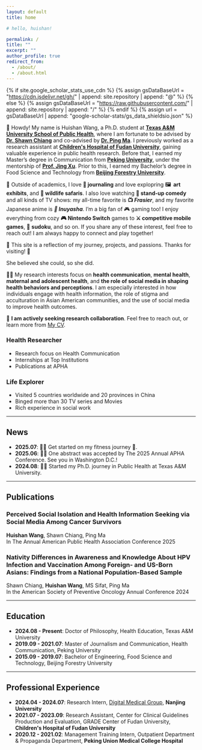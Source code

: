 ```yaml
---
layout: default
title: home

# hello, huishan!

permalink: /
title: ""
excerpt: ""
author_profile: true
redirect_from: 
  - /about/
  - /about.html
---
```


<link rel="stylesheet" href="https://cdnjs.cloudflare.com/ajax/libs/font-awesome/6.0.0/css/all.min.css">
<style>
/* 确保网格布局正确显示 */
.blog-grid {
  display: grid !important;
  grid-template-columns: repeat(auto-fit, minmax(300px, 1fr)) !important;
  gap: 1.5rem !important;
  margin: 2rem 0 !important;
}

.blog-card {
  background: #ffffff !important;
  border-radius: 12px !important;
  overflow: hidden !important;
  box-shadow: 0 2px 12px rgba(1, 47, 99, 0.08) !important;
  transition: all 0.3s cubic-bezier(0.4, 0, 0.2, 1) !important;
}

.blog-card:hover {
  transform: translateY(-8px) !important;
  box-shadow: 0 8px 25px rgba(1, 47, 99, 0.15) !important;
}

.blog-card-image {
  position: relative !important;
  width: 100% !important;
  height: 200px !important;
  overflow: hidden !important;
}

.blog-card-image img {
  width: 100% !important;
  height: 100% !important;
  object-fit: cover !important;
  transition: transform 0.3s ease !important;
}

.blog-badge {
  position: absolute !important;
  top: 12px !important;
  left: 12px !important;
  background: linear-gradient(135deg, #FE667B 0%, #ff8599 100%) !important;
  color: white !important;
  padding: 0.4em 0.8em !important;
  border-radius: 20px !important;
  font-size: 0.75em !important;
  font-weight: 600 !important;
  box-shadow: 0 2px 8px rgba(254, 102, 123, 0.3) !important;
  z-index: 10 !important;
}

.blog-card-content {
  padding: 1.2rem !important;
}

.blog-title {
  font-size: 1.1rem !important;
  font-weight: 700 !important;
  color: #012F63 !important;
  margin-bottom: 0.8rem !important;
  line-height: 1.3 !important;
}

.blog-description {
  font-size: 0.9rem !important;
  color: #666 !important;
  line-height: 1.5 !important;
  margin-bottom: 1rem !important;
}

.blog-links {
  display: flex !important;
  gap: 0.6rem !important;
  flex-wrap: wrap !important;
  align-items: flex-end !important;
}

.blog-link {
  display: inline-flex !important;
  align-items: center !important;
  gap: 0.3rem !important;
  padding: 0.4em 0.8em !important;
  background: linear-gradient(135deg, #FE667B 0%, #ff8599 100%) !important;
  color: white !important;
  text-decoration: none !important;
  border-radius: 20px !important;
  font-size: 0.8rem !important;
  font-weight: 500 !important;
  transition: all 0.3s ease !important;
  box-shadow: 0 2px 8px rgba(254, 102, 123, 0.2) !important;
}

.blog-link:hover {
  transform: translateY(-2px) !important;
  box-shadow: 0 4px 12px rgba(254, 102, 123, 0.3) !important;
  color: white !important;
  text-decoration: none !important;
}

/* 响应式设计 */
@media (max-width: 768px) {
  .blog-grid {
    grid-template-columns: 1fr !important;
    gap: 1rem !important;
  }
  
  .blog-card-image {
    height: 180px !important;
  }
}

@media (min-width: 769px) and (max-width: 1024px) {
  .blog-grid {
    grid-template-columns: repeat(2, 1fr) !important;
  }
}

@media (min-width: 1025px) {
  .blog-grid {
    grid-template-columns: repeat(3, 1fr) !important;
  }
}

/* Publications统一设计风格 */
.publication-box {
  display: flex !important;
  background: #ffffff !important;
  border-radius: 12px !important;
  overflow: hidden !important;
  box-shadow: 0 2px 12px rgba(1, 47, 99, 0.08) !important;
  transition: all 0.3s cubic-bezier(0.4, 0, 0.2, 1) !important;
  margin: 1.5rem 0 !important;
  align-items: center !important;
  padding-left: 1.5rem !important;
}

.publication-box:hover {
  transform: translateY(-5px) !important;
  box-shadow: 0 8px 25px rgba(1, 47, 99, 0.15) !important;
}

.publication-image {
  position: relative !important;
  width: 280px !important;
  height: 180px !important;
  flex-shrink: 0 !important;
  overflow: hidden !important;
}

.publication-image img {
  width: 100% !important;
  height: 100% !important;
  object-fit: cover !important;
  transition: transform 0.3s ease !important;
}

.publication-image:hover img {
  transform: scale(1.03) !important;
}

.publication-badge {
  position: absolute !important;
  top: 12px !important;
  left: 0px !important;
  background: linear-gradient(135deg, #FE667B 0%, #ff8599 100%) !important;
  color: white !important;
  padding: 0.4em 0.8em !important;
  border-radius: 20px !important;
  font-size: 0.75em !important;
  font-weight: 600 !important;
  box-shadow: 0 2px 8px rgba(254, 102, 123, 0.3) !important;
  z-index: 10 !important;
}

.publication-content {
  flex: 1 !important;
  padding: 1.8rem 1.8rem 1.8rem 0.8rem !important;
  display: flex !important;
  flex-direction: column !important;
  gap: 0.8rem !important;
}

.publication-title {
  font-size: 1.25rem !important;
  font-weight: 700 !important;
  color: #012F63 !important;
  margin: 0 !important;
  line-height: 1.3 !important;
}

.publication-authors {
  font-size: 1rem !important;
  color: #333 !important;
  line-height: 1.4 !important;
}

.publication-venue {
  font-size: 0.95rem !important;
  color: #666 !important;
  font-style: italic !important;
}

.publication-links {
  display: flex !important;
  gap: 0.8rem !important;
  flex-wrap: wrap !important;
  margin-top: 0.5rem !important;
}

.publication-link {
  display: inline-flex !important;
  align-items: center !important;
  gap: 0.4rem !important;
  padding: 0.5em 1em !important;
  background: linear-gradient(135deg, #FE667B 0%, #ff8599 100%) !important;
  color: white !important;
  text-decoration: none !important;
  border-radius: 20px !important;
  font-size: 0.85rem !important;
  font-weight: 500 !important;
  transition: all 0.3s ease !important;
  box-shadow: 0 2px 8px rgba(254, 102, 123, 0.2) !important;
}

.publication-link:hover {
  transform: translateY(-2px) !important;
  box-shadow: 0 4px 12px rgba(254, 102, 123, 0.3) !important;
  color: white !important;
  text-decoration: none !important;
}

.publication-link i {
  font-size: 0.9em !important;
}

/* 响应式设计 - Publications */
@media (max-width: 768px) {
  .publication-box {
    flex-direction: column !important;
    margin: 1rem 0 !important;
  }
  
  .publication-image {
    width: 100% !important;
    height: 160px !important;
  }
  
  .publication-content {
    padding: 1.2rem !important;
    gap: 0.6rem !important;
  }
  
  .publication-title {
    font-size: 1.1rem !important;
  }
  
  .publication-authors,
  .publication-venue {
    font-size: 0.9rem !important;
  }
}

@media (min-width: 769px) and (max-width: 1024px) {
  .publication-image {
    width: 240px !important;
    height: 160px !important;
  }
  
  .publication-content {
    padding: 1.5rem 1.5rem 1.5rem 0.8rem !important;
  }
  
  .publication-title {
    font-size: 1.15rem !important;
  }
}
</style>

{% if site.google_scholar_stats_use_cdn %}
{% assign gsDataBaseUrl = "https://cdn.jsdelivr.net/gh/" | append: site.repository | append: "@" %}
{% else %}
{% assign gsDataBaseUrl = "https://raw.githubusercontent.com/" | append: site.repository | append: "/" %}
{% endif %}
{% assign url = gsDataBaseUrl | append: "google-scholar-stats/gs_data_shieldsio.json" %}

<span class='anchor' id='about-me'></span>

🐼 Howdy! My name is <span class="accent-text">Huishan Wang</span>, a Ph.D. student at 
<i class="fas fa-university"></i> 
<a href="https://public-health.tamu.edu/" class="link-accent"><strong>Texas A&amp;M University School of Public Health</strong></a>, 
where I am fortunate to be advised by 
<a href="https://shawnchiang.com/" class="link-accent"><strong>Dr. Shawn Chiang</strong></a> 
and co-advised by 
<a href="https://public-health.tamu.edu/directory/ma.html" class="link-accent"><strong>Dr. Ping Ma</strong></a>.
I previously worked as a research assistant at 
<i class="fas fa-hospital-alt"></i> 
<a href="https://ch.shmu.edu.cn/english" class="link-accent"><strong>Children's Hospital of Fudan University</strong></a>, 
gaining valuable experience in public health research. 
Before that, I earned my Master’s degree in Communication from 
<i class="fas fa-university"></i> 
<a href="https://www.pku.edu.cn/" class="link-accent"><strong>Peking University</strong></a>, 
under the mentorship of 
<a href="https://sjc.pku.edu.cn/info/1130/11658.htm" class="link-accent"><strong>Prof. Jing Xu</strong></a>.
Prior to this, I earned my Bachelor’s degree in Food Science and Technology from 
<i class="fas fa-university"></i> 
<a href="https://www.bjfu.edu.cn/index.htm/" class="link-accent"><strong>Beijing Forestry University</strong></a>.

🎨 Outside of academics, I love <strong> 📝 journaling </strong> and love explopring <strong>🖼 ️ art exhibits</strong>, and <strong> 🐽 wildlife safaris</strong>. I also love watching <strong> 🎤 stand-up comedy</strong> and all kinds of TV shows: my all-time favorite is <strong> 📺 <em>Frasier</em></strong>, and my favorite Japanese anime is <strong><em>🍥 Inuyasha</em></strong>. I’m a big fan of 🎮 gaming too! I enjoy everything from cozy <strong>🎮 Nintendo Switch</strong> games to <strong>⚔️ competitive mobile games</strong>, 🧠 <strong>sudoku</strong>, and so on. If you share any of these interest, feel free to reach out! I am always happy to connect and play together! 

💖 This site is a reflection of my journey, projects, and passions. Thanks for visiting! 💖

<div class="quote-accent">
<span class="primary-gradient-text">She believed she could, so she did.</span>
</div>

🧑‍🎓 My research interests focus on <strong>health communication</strong>, <strong>mental health</strong>, <strong>maternal and adolescent health</strong>, and <strong>the role of social media in shaping health behaviors and perceptions</strong>. I am especially interested in how individuals engage with health information, the role of stigma and acculturation in Asian American communities, and the use of social media to improve health outcomes.

👻 **I am actively seeking research collaboration**. Feel free to reach out, or learn more from <a href="assets/whs CV_PHD_2025.pdf" class="link-accent">My CV</a>.

<div class="highlight-blocks">

  <div class="highlight-block floating-card">
    <h3><i class="fas fa-microscope"></i> Health Researcher</h3>
    <ul>
      <li>Research focus on <span class="accent-text">Health Communication</span></li>
      <li>Internships at <span class="primary-gradient-text">Top Institutions</span></li>
      <li>Publications at <span class="accent-text">APHA</span></li>
    </ul>
  </div>

  <div class="highlight-block floating-card">
    <h3><i class="fas fa-globe-asia"></i> Life Explorer</h3>
    <ul>
      <li>Visited <span class="accent-text">5 countries worldwide and 20 provinces </span> in China</li>
      <li>Binged more than <span class="accent-text"> 30 TV series and Movies </span> </li>
      <li>Rich experience in <span class="primary-gradient-text">social work</span></li>
    </ul>
  </div>

</div>

<hr>

<h2><i class="fas fa-fire"></i> News</h2>
<ul>
   <li><strong>2025.07</strong>: 🎉🎉 Get started on my fitness journey 💪.</li>
   <li><strong>2025.06</strong>: 🎉🎉 One abstract was accepted by The 2025 Annual APHA Conference. See you in Washington D.C.!</li>
   <li><strong>2024.08</strong>: 🎉🎉 Started my Ph.D. journey in Public Health at Texas A&M University.</li>
</ul>

<hr>

<h2><i class="fas fa-file-alt"></i> Publications</h2>

<div class="publication-box">
  <div class="publication-content">
    <h3 class="publication-title">
      Perceived Social Isolation and Health Information Seeking via Social Media Among Cancer Survivors
    </h3>
    <div class="publication-authors">
      <strong>Huishan Wang</strong>, Shawn Chiang, Ping Ma
    </div>
    <div class="publication-venue">
      In The Annual American Public Health Association Conference 2025
    </div>
  </div>
</div>

<div class="publication-box">
  <div class="publication-content">
    <h3 class="publication-title">
      Nativity Differences in Awareness and Knowledge About HPV Infection and Vaccination Among Foreign- and US-Born Asians: Findings from a National Population-Based Sample
    </h3>
    <div class="publication-authors">
      Shawn Chiang, <strong>Huishan Wang</strong>, MS Sifat, Ping Ma
    </div>
    <div class="publication-venue">
      In the American Society of Preventive Oncology Annual Conference 2024
    </div>
  </div>
</div>


<hr>

<h2><i class="fas fa-graduation-cap"></i> Education</h2>
<ul>
  <li><strong>2024.08 - Present</strong>: Doctor of Philosophy, Health Education, <span class="primary-gradient-text">Texas A&M University</span></li>
  <li><strong>2019.09 - 2021.07</strong>: Master of Journalism and Communication, Health Communication, <span class="primary-gradient-text">Peking University</span></li>
  <li><strong>2015.09 - 2019.07</strong>: Bachelor of Engineering, Food Science and Technology, <span class="primary-gradient-text">Beijing Forestry University</span></li>
</ul>

<hr>

<h2><i class="fas fa-laptop-code"></i> Professional Experience</h2>
<ul>
  <li><strong>2024.04 - 2024.07</strong>: Research Intern, <a href="https://hcdata.nju.edu.cn/" class="link-accent">Digital Medical Group</a>, <strong>Nanjing University</strong></li>
  <li><strong>2021.07 - 2023.09</strong>: Research Assistant, Center for Clinical Guidelines Production and Evaluation, GRADE Center of Fudan University, <strong>Children's Hospital of Fudan University</strong></li>
  <li><strong>2020.12 - 2021.02</strong>: Management Training Intern, Outpatient Department & Propaganda Department, <strong>Peking Union Medical College Hospital</strong></li>
</ul>

